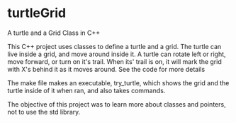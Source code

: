 # turtleGrid
A turtle and a Grid Class in C++

This C++ project uses classes to define a turtle and a grid. The turtle can live inside a grid, and move around inside it. A turtle can rotate left or right, move forward, or turn on it's trail. When its' trail is on, it will mark the grid with X's behind it as it moves around. See the code for more details

The make file makes an executable, try_turtle, which shows the grid and the turtle inside of it when ran, and also takes commands.

The objective of this project was to learn more about classes and pointers, not to use the std library.
